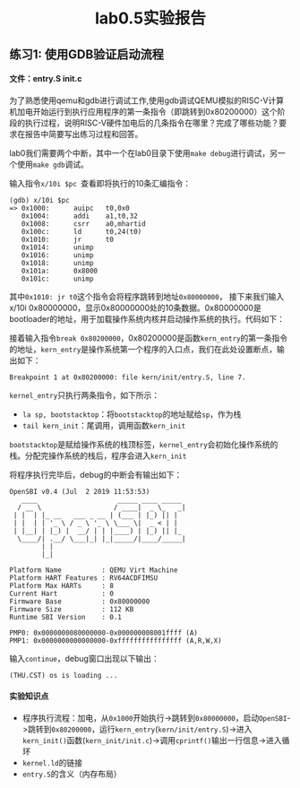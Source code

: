 <h1><center>lab0.5实验报告</center></h1>

## 练习1: 使用GDB验证启动流程
#### 文件：entry.S init.c

为了熟悉使用qemu和gdb进行调试工作,使用gdb调试QEMU模拟的RISC-V计算机加电开始运行到执行应用程序的第一条指令（即跳转到0x80200000）这个阶段的执行过程，说明RISC-V硬件加电后的几条指令在哪里？完成了哪些功能？要求在报告中简要写出练习过程和回答。

lab0我们需要两个中断，其中一个在lab0目录下使用`make debug`进行调试，另一个使用`make gdb`调试。

输入指令`x/10i $pc `查看即将执行的10条汇编指令：

```assembly
(gdb) x/10i $pc
=> 0x1000:      auipc   t0,0x0
   0x1004:      addi    a1,t0,32
   0x1008:      csrr    a0,mhartid
   0x100c:      ld      t0,24(t0)
   0x1010:      jr      t0
   0x1014:      unimp
   0x1016:      unimp
   0x1018:      unimp
   0x101a:      0x8000
   0x101c:      unimp
```

其中`0x1010: jr t0`这个指令会将程序跳转到地址`0x80000000`，
接下来我们输入x/10i 0x80000000，显示0x80000000处的10条数据。0x80000000是bootloader的地址，用于加载操作系统内核并启动操作系统的执行。代码如下：

接着输入指令`break 0x80200000`，0x80200000是函数`kern_entry`的第一条指令的地址，`kern_entry`是操作系统第一个程序的入口点，我们在此处设置断点，输出如下：

```assembly
Breakpoint 1 at 0x80200000: file kern/init/entry.S, line 7.
```

`kernel_entry`只执行两条指令，如下所示：

+  `la sp, bootstacktop`：将`bootstacktop`的地址赋给`sp`，作为栈
+ `tail kern_init`：尾调用，调用函数`kern_init`

`bootstacktop`是赋给操作系统的栈顶标签，`kernel_entry`会初始化操作系统的栈。分配完操作系统的栈后，程序会进入`kern_init`

将程序执行完毕后，debug的中断会有输出如下：

```
OpenSBI v0.4 (Jul  2 2019 11:53:53)
   ____                    _____ ____ _____
  / __ \                  / ____|  _ \_   _|
 | |  | |_ __   ___ _ __ | (___ | |_) || |
 | |  | | '_ \ / _ \ '_ \ \___ \|  _ < | |
 | |__| | |_) |  __/ | | |____) | |_) || |_
  \____/| .__/ \___|_| |_|_____/|____/_____|
        | |
        |_|

Platform Name          : QEMU Virt Machine
Platform HART Features : RV64ACDFIMSU
Platform Max HARTs     : 8
Current Hart           : 0
Firmware Base          : 0x80000000
Firmware Size          : 112 KB
Runtime SBI Version    : 0.1

PMP0: 0x0000000080000000-0x000000008001ffff (A)
PMP1: 0x0000000000000000-0xffffffffffffffff (A,R,W,X)
```

输入`continue`，debug窗口出现以下输出：

```
(THU.CST) os is loading ...

```

#### 实验知识点
+ 程序执行流程：加电，从`0x1000`开始执行->跳转到`0x80000000`，启动`OpenSBI`->跳转到`0x80200000`，运行`kern_entry`(`kern/init/entry.S`)->进入`kern_init()`函数(`kern_init/init.c`)->调用`cprintf()`输出一行信息->进入循环
+ `kernel.ld`的链接
+ `entry.S`的含义（内存布局）
